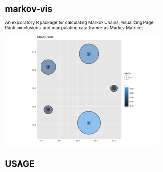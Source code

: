 # markov-vis
An exploratory R package for calculating Markov Chains, visualizing Page Rank conclusions, and manipulating data frames as Markov Matrices.

![alt text](sample_steady.png) 

# USAGE
